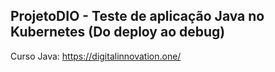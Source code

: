 ## ProjetoDIO - Teste de aplicação Java no Kubernetes (Do deploy ao debug)
Curso Java: https://digitalinnovation.one/